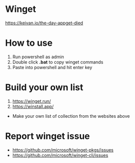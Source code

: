# Winget
https://keivan.io/the-day-appget-died

# How to use
1. Run powershell as admin
2. Double click **.bat** to copy winget commands
3. Paste into powershell and hit enter key

# Build your own list
1. https://winget.run/
2. https://winstall.app/

- Make your own list of collection from the websites above

# Report winget issue
- https://github.com/microsoft/winget-pkgs/issues
- https://github.com/microsoft/winget-cli/issues
